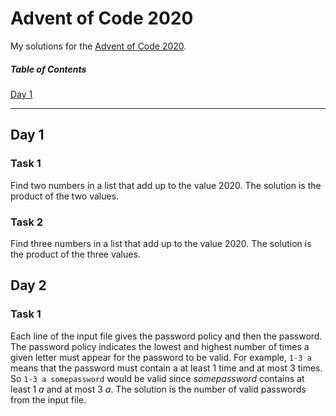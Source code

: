 # Advent of Code 2020
My solutions for the [Advent of Code 2020](https://adventofcode.com/2020).

##### Table of Contents
[Day 1](#day-1)

---

## Day 1
### Task 1
Find two numbers in a list that add up to the value 2020.
The solution is the product of the two values.
### Task 2
Find three numbers in a list that add up to the value 2020.
The solution is the product of the three values.

## Day 2
### Task 1
Each line of the input file gives the password policy and then the password. The password policy indicates the lowest and highest number of times a given letter must appear for the password to be valid. For example, ```1-3 a``` means that the password must contain a at least 1 time and at most 3 times. So ```1-3 a somepassword``` would be valid since _somepassword_ contains at least 1 _a_ and at most 3 _a_.
The solution is the number of valid passwords from the input file.
